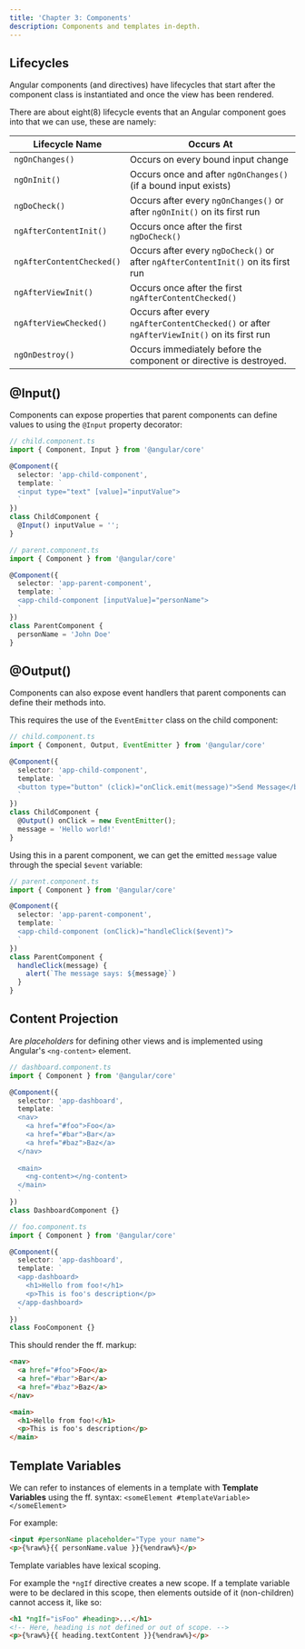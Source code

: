 ```yaml
---
title: 'Chapter 3: Components'
description: Components and templates in-depth.
---
```


## Lifecycles

Angular components (and directives) have lifecycles that 
start after the component class is instantiated and once 
the view has been rendered.

There are about eight(8) lifecycle events that an Angular 
component goes into that we can use, these are namely:

| Lifecycle Name            | Occurs At                                                                                  |
|---------------------------|--------------------------------------------------------------------------------------------|
| `ngOnChanges()`           | Occurs on every bound input change                                                         |
| `ngOnInit()`              | Occurs once and after `ngOnChanges()` (if a bound input exists)                            |
| `ngDoCheck()`             | Occurs after every `ngOnChanges()` or after `ngOnInit()` on its first run                  |
| `ngAfterContentInit()`    | Occurs once after the first `ngDoCheck()`                                                  |
| `ngAfterContentChecked()` | Occurs after every `ngDoCheck()` or after `ngAfterContentInit()` on its first run          |
| `ngAfterViewInit()`       | Occurs once after the first `ngAfterContentChecked()`                                      |
| `ngAfterViewChecked()`    | Occurs after every `ngAfterContentChecked()` or after `ngAfterViewInit()` on its first run |
| `ngOnDestroy()`           | Occurs immediately before the component or directive is destroyed.                         |

## @Input()

Components can expose properties that parent components 
can define values to using the `@Input` property decorator:

```ts
// child.component.ts
import { Component, Input } from '@angular/core'

@Component({
  selector: 'app-child-component',
  template: `
  <input type="text" [value]="inputValue">
  `
})
class ChildComponent {
  @Input() inputValue = '';
}
```

```ts
// parent.component.ts
import { Component } from '@angular/core'

@Component({
  selector: 'app-parent-component',
  template: `
  <app-child-component [inputValue]="personName">
  `
})
class ParentComponent {
  personName = 'John Doe'
}
```

## @Output()

Components can also expose event handlers that parent components 
can define their methods into.

This requires the use of the `EventEmitter` class on the child 
component:

```ts
// child.component.ts
import { Component, Output, EventEmitter } from '@angular/core'

@Component({
  selector: 'app-child-component',
  template: `
  <button type="button" (click)="onClick.emit(message)">Send Message</button>
  `
})
class ChildComponent {
  @Output() onClick = new EventEmitter();
  message = 'Hello world!'
}
```

Using this in a parent component, we can get the emitted `message` value 
through the special `$event` variable:

```ts
// parent.component.ts
import { Component } from '@angular/core'

@Component({
  selector: 'app-parent-component',
  template: `
  <app-child-component (onClick)="handleClick($event)">
  `
})
class ParentComponent {
  handleClick(message) {
    alert(`The message says: ${message}`)
  }
}
```

## Content Projection

Are _placeholders_ for defining other views and is implemented using 
Angular's `<ng-content>` element.

```ts
// dashboard.component.ts
import { Component } from '@angular/core'

@Component({
  selector: 'app-dashboard',
  template: `
  <nav>
    <a href="#foo">Foo</a>
    <a href="#bar">Bar</a>
    <a href="#baz">Baz</a>
  </nav>
  
  <main>
    <ng-content></ng-content>
  </main>
  `
})
class DashboardComponent {}
```

```ts
// foo.component.ts
import { Component } from '@angular/core'

@Component({
  selector: 'app-dashboard',
  template: `
  <app-dashboard>
    <h1>Hello from foo!</h1>
    <p>This is foo's description</p>
  </app-dashboard>
  `
})
class FooComponent {}
```

This should render the ff. markup:

```html
<nav>
  <a href="#foo">Foo</a>
  <a href="#bar">Bar</a>
  <a href="#baz">Baz</a>
</nav>

<main>
  <h1>Hello from foo!</h1>
  <p>This is foo's description</p>
</main>
```

## Template Variables

We can refer to instances of elements in a template with 
**Template Variables** using the ff. syntax: `<someElement #templateVariable></someElement>`

For example:

```html
<input #personName placeholder="Type your name">
<p>{%raw%}{{ personName.value }}{%endraw%}</p>
```

Template variables have lexical scoping.

For example the `*ngIf` directive creates a new scope. If a 
template variable were to be declared in this scope, then 
elements outside of it (non-children) cannot access it, like so:

```html
<h1 *ngIf="isFoo" #heading>...</h1>
<!-- Here, heading is not defined or out of scope. -->
<p>{%raw%}{{ heading.textContent }}{%endraw%}</p>
```
